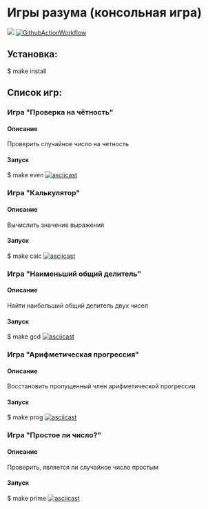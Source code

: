 # Игры разума (консольная игра)

<a href="https://codeclimate.com/github/morphydidius/frontend-project-lvl1/maintainability"><img src="https://api.codeclimate.com/v1/badges/6fa847220be557783e6f/maintainability" /></a> [![GithubActionWorkflow](https://github.com/morphydidius/frontend-project-lvl1/workflows/Make-lint/badge.svg)](https://github.com/morphydidius/frontend-project-lvl1/actions)

## Установка:
$ make install

## Список игр:

### Игра "Проверка на чётность"
#### Описание
Проверить случайное число на четность
#### Запуск
$ make even
[![asciicast](https://asciinema.org/a/UXUyFDigQuPBxiWGyo8UDyGh4.svg)](https://asciinema.org/a/UXUyFDigQuPBxiWGyo8UDyGh4)

### Игра "Калькулятор"
#### Описание
Вычислить значение выражения
#### Запуск
$ make calc
[![asciicast](https://asciinema.org/a/TJeaGG7lCrVjTaz7n4PxDto2l.svg)](https://asciinema.org/a/TJeaGG7lCrVjTaz7n4PxDto2l)

### Игра "Наименьший общий делитель"
#### Описание
Найти наибольший общий делитель двух чисел
#### Запуск
$ make gcd
[![asciicast](https://asciinema.org/a/PadWzbGB7gE6ZPn0DkYZrnT7w.svg)](https://asciinema.org/a/PadWzbGB7gE6ZPn0DkYZrnT7w)

### Игра "Арифметическая прогрессия"
#### Описание
Восстановить пропущенный член арифметической прогрессии
#### Запуск
$ make prog
[![asciicast](https://asciinema.org/a/oAwHQolwxV2ICOczsB8TPAZM9.svg)](https://asciinema.org/a/oAwHQolwxV2ICOczsB8TPAZM9)

### Игра "Простое ли число?"
#### Описание
Проверить, является ли случайное число простым
#### Запуск
$ make prime
[![asciicast](https://asciinema.org/a/ASY8HF4sZcrAb1eKolXTsSUkL.svg)](https://asciinema.org/a/ASY8HF4sZcrAb1eKolXTsSUkL)
